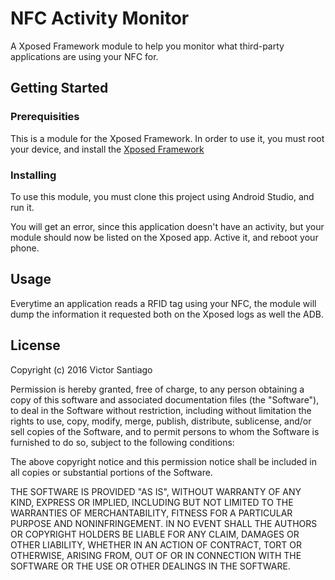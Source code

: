 # NFC Activity Monitor
A Xposed Framework module to help you monitor what third-party applications are using your NFC for.

## Getting Started
### Prerequisities
This is a module for the Xposed Framework. In order to use it, you must root your device, and install the [Xposed Framework](http://repo.xposed.info/)

### Installing
To use this module, you must clone this project using Android Studio, and run it.

You will get an error, since this application doesn't have an activity, but your module should now be listed on the Xposed app. Active it, and reboot your phone.

## Usage
Everytime an application reads a RFID tag using your NFC, the module will dump the information it requested both on the Xposed logs as well the ADB.

## License

Copyright (c) 2016 Victor Santiago

Permission is hereby granted, free of charge, to any person obtaining a copy
of this software and associated documentation files (the "Software"), to deal
in the Software without restriction, including without limitation the rights
to use, copy, modify, merge, publish, distribute, sublicense, and/or sell
copies of the Software, and to permit persons to whom the Software is
furnished to do so, subject to the following conditions:

The above copyright notice and this permission notice shall be included in
all copies or substantial portions of the Software.

THE SOFTWARE IS PROVIDED "AS IS", WITHOUT WARRANTY OF ANY KIND, EXPRESS OR
IMPLIED, INCLUDING BUT NOT LIMITED TO THE WARRANTIES OF MERCHANTABILITY,
FITNESS FOR A PARTICULAR PURPOSE AND NONINFRINGEMENT. IN NO EVENT SHALL THE
AUTHORS OR COPYRIGHT HOLDERS BE LIABLE FOR ANY CLAIM, DAMAGES OR OTHER
LIABILITY, WHETHER IN AN ACTION OF CONTRACT, TORT OR OTHERWISE, ARISING FROM,
OUT OF OR IN CONNECTION WITH THE SOFTWARE OR THE USE OR OTHER DEALINGS IN
THE SOFTWARE.
